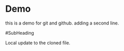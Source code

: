 # Demo 
this is a demo for git and github.
adding a second line.

#SubHeading

Local update to the cloned file.
